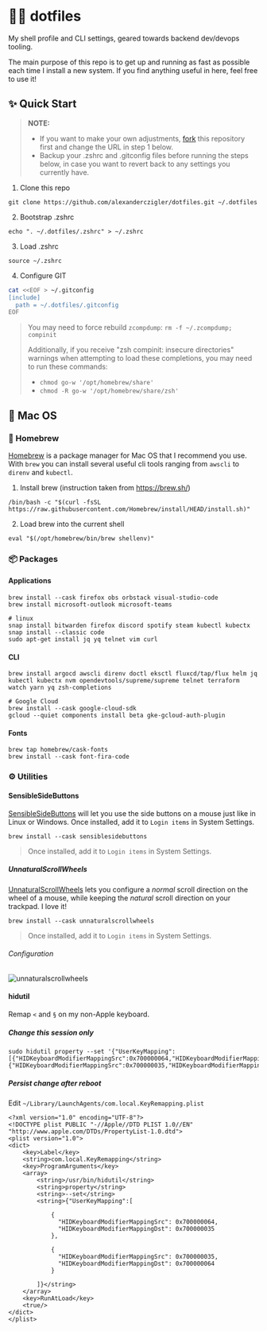 # 🧑‍💻 dotfiles

My shell profile and CLI settings, geared towards backend dev/devops tooling.

The main purpose of this repo is to get up and running as fast as possible each time I install a new system. If you find anything useful in here, feel free to use it!

## ✨ Quick Start

> **NOTE:**
> - If you want to make your own adjustments, [fork](https://github.com/alexanderczigler/dotfiles/fork) this repository first and change the URL in step 1 below.
> - Backup your .zshrc and .gitconfig files before running the steps below, in case you want to revert back to any settings you currently have.

1. Clone this repo
  ```shell
  git clone https://github.com/alexanderczigler/dotfiles.git ~/.dotfiles
  ```
2. Bootstrap .zshrc
  ```shell
  echo ". ~/.dotfiles/.zshrc" > ~/.zshrc
  ```
3. Load .zshrc
  ```shell
  source ~/.zshrc
  ```
4. Configure GIT
  ```bash
  cat <<EOF > ~/.gitconfig
  [include]
    path = ~/.dotfiles/.gitconfig
  EOF
  ```

> You may need to force rebuild `zcompdump`:
> `rm -f ~/.zcompdump; compinit`
> 
> Additionally, if you receive "zsh compinit: insecure directories" warnings when attempting to load these completions, you may need to run these commands:
> - `chmod go-w '/opt/homebrew/share'`
> - `chmod -R go-w '/opt/homebrew/share/zsh'`

## 🍏 Mac OS

### 🍺 Homebrew

[Homebrew](https://brew.sh/) is a package manager for Mac OS that I recommend you use. With `brew` you can install several useful cli tools ranging from `awscli` to `direnv` and `kubectl`.

1. Install brew (instruction taken from https://brew.sh/)
  ```shell
  /bin/bash -c "$(curl -fsSL https://raw.githubusercontent.com/Homebrew/install/HEAD/install.sh)"
  ```
2. Load brew into the current shell
  ```shell
  eval "$(/opt/homebrew/bin/brew shellenv)"
  ```

### 📦 Packages

#### Applications

```shell
brew install --cask firefox obs orbstack visual-studio-code
brew install microsoft-outlook microsoft-teams

# linux
snap install bitwarden firefox discord spotify steam kubectl kubectx
snap install --classic code
sudo apt-get install jq yq telnet vim curl
```

#### CLI

```shell
brew install argocd awscli direnv doctl eksctl fluxcd/tap/flux helm jq kubectl kubectx nvm opendevtools/supreme/supreme telnet terraform watch yarn yq zsh-completions

# Google Cloud
brew install --cask google-cloud-sdk
gcloud --quiet components install beta gke-gcloud-auth-plugin
```

#### Fonts
```shell
brew tap homebrew/cask-fonts
brew install --cask font-fira-code
```

### ⚙️ Utilities

#### SensibleSideButtons

[SensibleSideButtons](https://sensible-side-buttons.archagon.net) will let you use the side buttons on a mouse just like in Linux or Windows. Once installed, add it to `Login items` in System Settings.

```shell
brew install --cask sensiblesidebuttons
```

> Once installed, add it to `Login items` in System Settings.

##### UnnaturalScrollWheels

[UnnaturalScrollWheels](https://github.com/ther0n/UnnaturalScrollWheels) lets you configure a _normal_ scroll direction on the wheel of a mouse, while keeping the _natural_ scroll direction on your trackpad. I love it!

```shell
brew install --cask unnaturalscrollwheels
```

> Once installed, add it to `Login items` in System Settings.

###### Configuration

![unnaturalscrollwheels](https://github.com/alexanderczigler/dotfiles/assets/3116043/b9b52edc-c7ea-4bcc-82ad-a66676784150)

#### hidutil

Remap `<` and `§` on my non-Apple keyboard.

##### Change this session only

```shell
sudo hidutil property --set '{"UserKeyMapping":[{"HIDKeyboardModifierMappingSrc":0x700000064,"HIDKeyboardModifierMappingDst":0x700000035},{"HIDKeyboardModifierMappingSrc":0x700000035,"HIDKeyboardModifierMappingDst":0x700000064}]}'
```

##### Persist change after reboot

Edit `~/Library/LaunchAgents/com.local.KeyRemapping.plist`

```
<?xml version="1.0" encoding="UTF-8"?>
<!DOCTYPE plist PUBLIC "-//Apple//DTD PLIST 1.0//EN" "http://www.apple.com/DTDs/PropertyList-1.0.dtd">
<plist version="1.0">
<dict>
    <key>Label</key>
    <string>com.local.KeyRemapping</string>
    <key>ProgramArguments</key>
    <array>
        <string>/usr/bin/hidutil</string>
        <string>property</string>
        <string>--set</string>
        <string>{"UserKeyMapping":[

            {
              "HIDKeyboardModifierMappingSrc": 0x700000064,
              "HIDKeyboardModifierMappingDst": 0x700000035
            },

            {
              "HIDKeyboardModifierMappingSrc": 0x700000035,
              "HIDKeyboardModifierMappingDst": 0x700000064
            }

        ]}</string>
    </array>
    <key>RunAtLoad</key>
    <true/>
</dict>
</plist>
```
